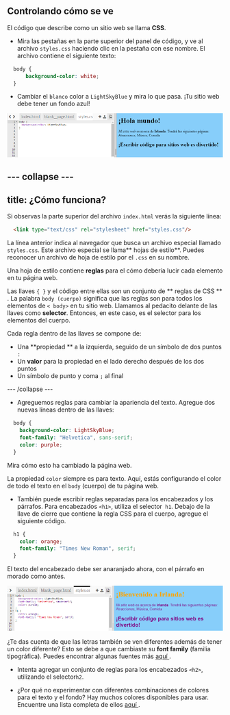 ## Controlando cómo se ve

El código que describe como un sitio web se llama **CSS**.

- Mira las pestañas en la parte superior del panel de código, y ve al archivo `styles.css` haciendo clic en la pestaña con ese nombre. El archivo contiene el siguiente texto:

```css
  body {
      background-color: white;
  }
```

- Cambiar el ` blanco ` color a ` LightSkyBlue ` y mira lo que pasa. ¡Tu sitio web debe tener un fondo azul! 

![Example with blue background](images/egFirstCSSbluebg.png)

## \--- collapse \---

## title: ¿Cómo funciona?

Si observas la parte superior del archivo `index.html` verás la siguiente línea:

```html
  <link type="text/css" rel="stylesheet" href="styles.css"/>
```

La línea anterior indica al navegador que busca un archivo especial llamado `styles.css`. Este archivo especial se llama** hojas de estilo**. Puedes reconocer un archivo de hoja de estilo por el `.css` en su nombre.

Una hoja de estilo contiene **reglas** para el cómo debería lucir cada elemento en tu página web.

Las llaves `{ }` y el código entre ellas son un conjunto de ** reglas de CSS ** . La palabra `body (cuerpo)` significa que las reglas son para todos los elementos de `< body>` en tu sitio web. Llamamos al pedacito delante de las llaves como **selector**. Entonces, en este caso, es el selector para los elementos del cuerpo.

Cada regla dentro de las llaves se compone de:

- Una **propiedad ** a la izquierda, seguido de un símbolo de dos puntos `: `
- Un **valor** para la propiedad en el lado derecho después de los dos puntos
- Un símbolo de punto y coma `;` al final

\--- /collapse \---

- Agreguemos reglas para cambiar la apariencia del texto. Agregue dos nuevas líneas dentro de las llaves:

```css
  body {
    background-color: LightSkyBlue;
    font-family: "Helvetica", sans-serif;
    color: purple;
  }
```

Mira cómo esto ha cambiado la página web.

La propiedad `color` siempre es para texto. Aquí, estás configurando el color de todo el texto en el `body` (cuerpo) de tu página web.

- También puede escribir reglas separadas para los encabezados y los párrafos. Para encabezados `<h1>`, utiliza el selector` h1`. Debajo de la llave de cierre que contiene la regla CSS para el cuerpo, agregue el siguiente código.

```css
  h1 {
    color: orange;
    font-family: "Times New Roman", serif;
  }
```

El texto del encabezado debe ser anaranjado ahora, con el párrafo en morado como antes.

![Result of new CSS code](images/egCssColorsFonts.png)

¿Te das cuenta de que las letras también se ven diferentes además de tener un color diferente? Esto se debe a que cambiaste su **font family** (familia tipográfica). Puedes encontrar algunas fuentes más [ aquí ](http://dojo.soy/web-font-families) .

- Intenta agregar un conjunto de reglas para los encabezados `<h2>`, utilizando el selector` h2 `.

- ¿Por qué no experimentar con diferentes combinaciones de colores para el texto y el fondo? Hay muchos colores disponibles para usar. Encuentre una lista completa de ellos [ aquí ](http://dojo.soy/web-color-names).